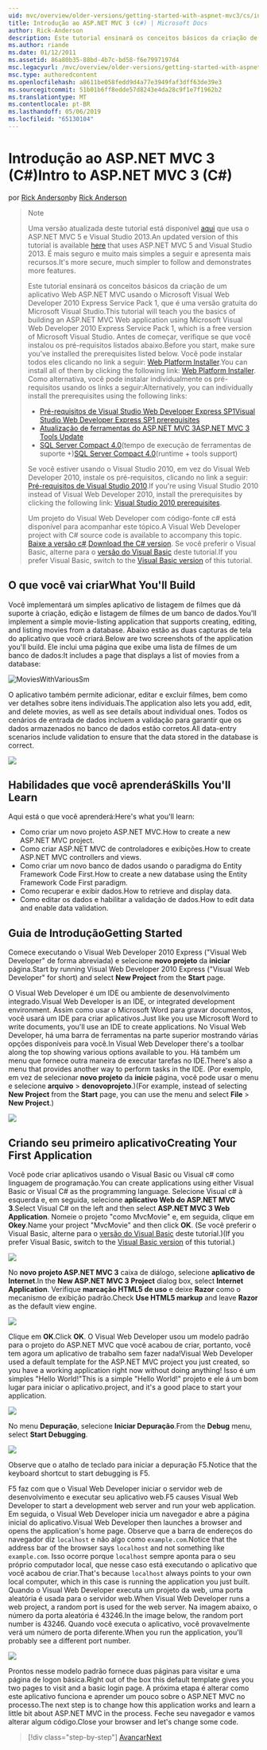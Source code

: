 ```yaml
---
uid: mvc/overview/older-versions/getting-started-with-aspnet-mvc3/cs/intro-to-aspnet-mvc-3
title: Introdução ao ASP.NET MVC 3 (c#) | Microsoft Docs
author: Rick-Anderson
description: Este tutorial ensinará os conceitos básicos da criação de um aplicativo Web ASP.NET MVC usando o Microsoft Visual Web Developer 2010 Express Service Pack 1, que é...
ms.author: riande
ms.date: 01/12/2011
ms.assetid: 86a80b35-88bd-4b7c-bd58-f6e7997197d4
msc.legacyurl: /mvc/overview/older-versions/getting-started-with-aspnet-mvc3/cs/intro-to-aspnet-mvc-3
msc.type: authoredcontent
ms.openlocfilehash: a8611be058fedd9d4a77e3949faf3dff63de39e3
ms.sourcegitcommit: 51b01b6ff8edde57d8243e4da28c9f1e7f1962b2
ms.translationtype: MT
ms.contentlocale: pt-BR
ms.lasthandoff: 05/06/2019
ms.locfileid: "65130104"
---
```

# <a name="intro-to-aspnet-mvc-3-c"></a><span data-ttu-id="dfe62-103">Introdução ao ASP.NET MVC 3 (C#)</span><span class="sxs-lookup"><span data-stu-id="dfe62-103">Intro to ASP.NET MVC 3 (C#)</span></span>

<span data-ttu-id="dfe62-104">por [Rick Anderson]((https://twitter.com/RickAndMSFT))</span><span class="sxs-lookup"><span data-stu-id="dfe62-104">by [Rick Anderson]((https://twitter.com/RickAndMSFT))</span></span>

> > [!NOTE]
> > <span data-ttu-id="dfe62-105">Uma versão atualizada deste tutorial está disponível [aqui](../../../getting-started/introduction/getting-started.md) que usa o ASP.NET MVC 5 e Visual Studio 2013.</span><span class="sxs-lookup"><span data-stu-id="dfe62-105">An updated version of this tutorial is available [here](../../../getting-started/introduction/getting-started.md) that uses ASP.NET MVC 5 and Visual Studio 2013.</span></span> <span data-ttu-id="dfe62-106">É mais seguro e muito mais simples a seguir e apresenta mais recursos.</span><span class="sxs-lookup"><span data-stu-id="dfe62-106">It's more secure, much simpler to follow and demonstrates more features.</span></span>
> 
> 
> <span data-ttu-id="dfe62-107">Este tutorial ensinará os conceitos básicos da criação de um aplicativo Web ASP.NET MVC usando o Microsoft Visual Web Developer 2010 Express Service Pack 1, que é uma versão gratuita do Microsoft Visual Studio.</span><span class="sxs-lookup"><span data-stu-id="dfe62-107">This tutorial will teach you the basics of building an ASP.NET MVC Web application using Microsoft Visual Web Developer 2010 Express Service Pack 1, which is a free version of Microsoft Visual Studio.</span></span> <span data-ttu-id="dfe62-108">Antes de começar, verifique se que você instalou os pré-requisitos listados abaixo.</span><span class="sxs-lookup"><span data-stu-id="dfe62-108">Before you start, make sure you've installed the prerequisites listed below.</span></span> <span data-ttu-id="dfe62-109">Você pode instalar todos eles clicando no link a seguir: [Web Platform Installer](https://www.microsoft.com/web/gallery/install.aspx?appid=VWD2010SP1Pack).</span><span class="sxs-lookup"><span data-stu-id="dfe62-109">You can install all of them by clicking the following link: [Web Platform Installer](https://www.microsoft.com/web/gallery/install.aspx?appid=VWD2010SP1Pack).</span></span> <span data-ttu-id="dfe62-110">Como alternativa, você pode instalar individualmente os pré-requisitos usando os links a seguir:</span><span class="sxs-lookup"><span data-stu-id="dfe62-110">Alternatively, you can individually install the prerequisites using the following links:</span></span>
> 
> - [<span data-ttu-id="dfe62-111">Pré-requisitos de Visual Studio Web Developer Express SP1</span><span class="sxs-lookup"><span data-stu-id="dfe62-111">Visual Studio Web Developer Express SP1 prerequisites</span></span>](https://www.microsoft.com/web/gallery/install.aspx?appid=VWD2010SP1Pack)
> - [<span data-ttu-id="dfe62-112">Atualização de ferramentas do ASP.NET MVC 3</span><span class="sxs-lookup"><span data-stu-id="dfe62-112">ASP.NET MVC 3 Tools Update</span></span>](https://www.microsoft.com/web/gallery/install.aspx?appsxml=&amp;appid=MVC3)
> - <span data-ttu-id="dfe62-113">[SQL Server Compact 4.0](https://www.microsoft.com/web/gallery/install.aspx?appid=SQLCE;SQLCEVSTools_4_0)(tempo de execução de ferramentas de suporte +)</span><span class="sxs-lookup"><span data-stu-id="dfe62-113">[SQL Server Compact 4.0](https://www.microsoft.com/web/gallery/install.aspx?appid=SQLCE;SQLCEVSTools_4_0)(runtime + tools support)</span></span>
> 
> <span data-ttu-id="dfe62-114">Se você estiver usando o Visual Studio 2010, em vez do Visual Web Developer 2010, instale os pré-requisitos, clicando no link a seguir: [Pré-requisitos de Visual Studio 2010](https://www.microsoft.com/web/gallery/install.aspx?appsxml=&amp;appid=VS2010SP1Pack).</span><span class="sxs-lookup"><span data-stu-id="dfe62-114">If you're using Visual Studio 2010 instead of Visual Web Developer 2010, install the prerequisites by clicking the following link: [Visual Studio 2010 prerequisites](https://www.microsoft.com/web/gallery/install.aspx?appsxml=&amp;appid=VS2010SP1Pack).</span></span>
> 
> <span data-ttu-id="dfe62-115">Um projeto do Visual Web Developer com código-fonte c# está disponível para acompanhar este tópico.</span><span class="sxs-lookup"><span data-stu-id="dfe62-115">A Visual Web Developer project with C# source code is available to accompany this topic.</span></span> <span data-ttu-id="dfe62-116">[Baixe a versão c#](https://code.msdn.microsoft.com/Introduction-to-MVC-3-10d1b098).</span><span class="sxs-lookup"><span data-stu-id="dfe62-116">[Download the C# version](https://code.msdn.microsoft.com/Introduction-to-MVC-3-10d1b098).</span></span> <span data-ttu-id="dfe62-117">Se você preferir o Visual Basic, alterne para o [versão do Visual Basic](../vb/intro-to-aspnet-mvc-3.md) deste tutorial.</span><span class="sxs-lookup"><span data-stu-id="dfe62-117">If you prefer Visual Basic, switch to the [Visual Basic version](../vb/intro-to-aspnet-mvc-3.md) of this tutorial.</span></span>

## <a name="what-youll-build"></a><span data-ttu-id="dfe62-118">O que você vai criar</span><span class="sxs-lookup"><span data-stu-id="dfe62-118">What You'll Build</span></span>

<span data-ttu-id="dfe62-119">Você implementará um simples aplicativo de listagem de filmes que dá suporte à criação, edição e listagem de filmes de um banco de dados.</span><span class="sxs-lookup"><span data-stu-id="dfe62-119">You'll implement a simple movie-listing application that supports creating, editing, and listing movies from a database.</span></span> <span data-ttu-id="dfe62-120">Abaixo estão as duas capturas de tela do aplicativo que você criará.</span><span class="sxs-lookup"><span data-stu-id="dfe62-120">Below are two screenshots of the application you'll build.</span></span> <span data-ttu-id="dfe62-121">Ele inclui uma página que exibe uma lista de filmes de um banco de dados:</span><span class="sxs-lookup"><span data-stu-id="dfe62-121">It includes a page that displays a list of movies from a database:</span></span>

![MoviesWithVariousSm](intro-to-aspnet-mvc-3/_static/image1.png)

<span data-ttu-id="dfe62-123">O aplicativo também permite adicionar, editar e excluir filmes, bem como ver detalhes sobre itens individuais.</span><span class="sxs-lookup"><span data-stu-id="dfe62-123">The application also lets you add, edit, and delete movies, as well as see details about individual ones.</span></span> <span data-ttu-id="dfe62-124">Todos os cenários de entrada de dados incluem a validação para garantir que os dados armazenados no banco de dados estão corretos.</span><span class="sxs-lookup"><span data-stu-id="dfe62-124">All data-entry scenarios include validation to ensure that the data stored in the database is correct.</span></span>

![](intro-to-aspnet-mvc-3/_static/image2.png)

## <a name="skills-youll-learn"></a><span data-ttu-id="dfe62-125">Habilidades que você aprenderá</span><span class="sxs-lookup"><span data-stu-id="dfe62-125">Skills You'll Learn</span></span>

<span data-ttu-id="dfe62-126">Aqui está o que você aprenderá:</span><span class="sxs-lookup"><span data-stu-id="dfe62-126">Here's what you'll learn:</span></span>

- <span data-ttu-id="dfe62-127">Como criar um novo projeto ASP.NET MVC.</span><span class="sxs-lookup"><span data-stu-id="dfe62-127">How to create a new ASP.NET MVC project.</span></span>
- <span data-ttu-id="dfe62-128">Como criar ASP.NET MVC de controladores e exibições.</span><span class="sxs-lookup"><span data-stu-id="dfe62-128">How to create ASP.NET MVC controllers and views.</span></span>
- <span data-ttu-id="dfe62-129">Como criar um novo banco de dados usando o paradigma do Entity Framework Code First.</span><span class="sxs-lookup"><span data-stu-id="dfe62-129">How to create a new database using the Entity Framework Code First paradigm.</span></span>
- <span data-ttu-id="dfe62-130">Como recuperar e exibir dados.</span><span class="sxs-lookup"><span data-stu-id="dfe62-130">How to retrieve and display data.</span></span>
- <span data-ttu-id="dfe62-131">Como editar os dados e habilitar a validação de dados.</span><span class="sxs-lookup"><span data-stu-id="dfe62-131">How to edit data and enable data validation.</span></span>

## <a name="getting-started"></a><span data-ttu-id="dfe62-132">Guia de Introdução</span><span class="sxs-lookup"><span data-stu-id="dfe62-132">Getting Started</span></span>

<span data-ttu-id="dfe62-133">Comece executando o Visual Web Developer 2010 Express ("Visual Web Developer" de forma abreviada) e selecione **novo projeto** da **iniciar** página.</span><span class="sxs-lookup"><span data-stu-id="dfe62-133">Start by running Visual Web Developer 2010 Express ("Visual Web Developer" for short) and select **New Project** from the **Start** page.</span></span>

<span data-ttu-id="dfe62-134">O Visual Web Developer é um IDE ou ambiente de desenvolvimento integrado.</span><span class="sxs-lookup"><span data-stu-id="dfe62-134">Visual Web Developer is an IDE, or integrated development environment.</span></span> <span data-ttu-id="dfe62-135">Assim como usar o Microsoft Word para gravar documentos, você usará um IDE para criar aplicativos.</span><span class="sxs-lookup"><span data-stu-id="dfe62-135">Just like you use Microsoft Word to write documents, you'll use an IDE to create applications.</span></span> <span data-ttu-id="dfe62-136">No Visual Web Developer, há uma barra de ferramentas na parte superior mostrando várias opções disponíveis para você.</span><span class="sxs-lookup"><span data-stu-id="dfe62-136">In Visual Web Developer there's a toolbar along the top showing various options available to you.</span></span> <span data-ttu-id="dfe62-137">Há também um menu que fornece outra maneira de executar tarefas no IDE.</span><span class="sxs-lookup"><span data-stu-id="dfe62-137">There's also a menu that provides another way to perform tasks in the IDE.</span></span> <span data-ttu-id="dfe62-138">(Por exemplo, em vez de selecionar **novo projeto** da **inicie** página, você pode usar o menu e selecione **arquivo** &gt; **denovoprojeto**.)</span><span class="sxs-lookup"><span data-stu-id="dfe62-138">(For example, instead of selecting **New Project** from the **Start** page, you can use the menu and select **File** &gt; **New Project**.)</span></span>

[![](intro-to-aspnet-mvc-3/_static/image4.png)](intro-to-aspnet-mvc-3/_static/image3.png)

## <a name="creating-your-first-application"></a><span data-ttu-id="dfe62-139">Criando seu primeiro aplicativo</span><span class="sxs-lookup"><span data-stu-id="dfe62-139">Creating Your First Application</span></span>

<span data-ttu-id="dfe62-140">Você pode criar aplicativos usando o Visual Basic ou Visual c# como linguagem de programação.</span><span class="sxs-lookup"><span data-stu-id="dfe62-140">You can create applications using either Visual Basic or Visual C# as the programming language.</span></span> <span data-ttu-id="dfe62-141">Selecione Visual c# à esquerda e, em seguida, selecione **aplicativo Web do ASP.NET MVC 3**.</span><span class="sxs-lookup"><span data-stu-id="dfe62-141">Select Visual C# on the left and then select **ASP.NET MVC 3 Web Application**.</span></span> <span data-ttu-id="dfe62-142">Nomeie o projeto "como MvcMovie" e, em seguida, clique em **Okey**.</span><span class="sxs-lookup"><span data-stu-id="dfe62-142">Name your project "MvcMovie" and then click **OK**.</span></span> <span data-ttu-id="dfe62-143">(Se você preferir o Visual Basic, alterne para o [versão do Visual Basic](../vb/intro-to-aspnet-mvc-3.md) deste tutorial.)</span><span class="sxs-lookup"><span data-stu-id="dfe62-143">(If you prefer Visual Basic, switch to the [Visual Basic version](../vb/intro-to-aspnet-mvc-3.md) of this tutorial.)</span></span>

![](intro-to-aspnet-mvc-3/_static/image5.png)

<span data-ttu-id="dfe62-144">No **novo projeto ASP.NET MVC 3** caixa de diálogo, selecione **aplicativo de Internet**.</span><span class="sxs-lookup"><span data-stu-id="dfe62-144">In the **New ASP.NET MVC 3 Project** dialog box, select **Internet Application**.</span></span> <span data-ttu-id="dfe62-145">Verifique **marcação HTML5 de uso** e deixe **Razor** como o mecanismo de exibição padrão.</span><span class="sxs-lookup"><span data-stu-id="dfe62-145">Check **Use HTML5 markup** and leave **Razor** as the default view engine.</span></span>

![](intro-to-aspnet-mvc-3/_static/image6.png)

<span data-ttu-id="dfe62-146">Clique em **OK**.</span><span class="sxs-lookup"><span data-stu-id="dfe62-146">Click **OK**.</span></span> <span data-ttu-id="dfe62-147">O Visual Web Developer usou um modelo padrão para o projeto do ASP.NET MVC que você acabou de criar, portanto, você tem agora um aplicativo de trabalho sem fazer nada!</span><span class="sxs-lookup"><span data-stu-id="dfe62-147">Visual Web Developer used a default template for the ASP.NET MVC project you just created, so you have a working application right now without doing anything!</span></span> <span data-ttu-id="dfe62-148">Isso é um simples "Hello World!"</span><span class="sxs-lookup"><span data-stu-id="dfe62-148">This is a simple "Hello World!"</span></span> <span data-ttu-id="dfe62-149">projeto e ele á um bom lugar para iniciar o aplicativo.</span><span class="sxs-lookup"><span data-stu-id="dfe62-149">project, and it's a good place to start your application.</span></span>

[![](intro-to-aspnet-mvc-3/_static/image8.png)](intro-to-aspnet-mvc-3/_static/image7.png)

<span data-ttu-id="dfe62-150">No menu **Depuração**, selecione **Iniciar Depuração**.</span><span class="sxs-lookup"><span data-stu-id="dfe62-150">From the **Debug** menu, select **Start Debugging**.</span></span>

![](intro-to-aspnet-mvc-3/_static/image9.png)

<span data-ttu-id="dfe62-151">Observe que o atalho de teclado para iniciar a depuração F5.</span><span class="sxs-lookup"><span data-stu-id="dfe62-151">Notice that the keyboard shortcut to start debugging is F5.</span></span>

<span data-ttu-id="dfe62-152">F5 faz com que o Visual Web Developer iniciar o servidor web de desenvolvimento e executar seu aplicativo web.</span><span class="sxs-lookup"><span data-stu-id="dfe62-152">F5 causes Visual Web Developer to start a development web server and run your web application.</span></span> <span data-ttu-id="dfe62-153">Em seguida, o Visual Web Developer inicia um navegador e abre a página inicial do aplicativo.</span><span class="sxs-lookup"><span data-stu-id="dfe62-153">Visual Web Developer then launches a browser and opens the application's home page.</span></span> <span data-ttu-id="dfe62-154">Observe que a barra de endereços do navegador diz `localhost` e não algo como `example.com`.</span><span class="sxs-lookup"><span data-stu-id="dfe62-154">Notice that the address bar of the browser says `localhost` and not something like `example.com`.</span></span> <span data-ttu-id="dfe62-155">Isso ocorre porque `localhost` sempre aponta para o seu próprio computador local, que nesse caso está executando o aplicativo que você acabou de criar.</span><span class="sxs-lookup"><span data-stu-id="dfe62-155">That's because `localhost` always points to your own local computer, which in this case is running the application you just built.</span></span> <span data-ttu-id="dfe62-156">Quando o Visual Web Developer executa um projeto da web, uma porta aleatória é usada para o servidor web.</span><span class="sxs-lookup"><span data-stu-id="dfe62-156">When Visual Web Developer runs a web project, a random port is used for the web server.</span></span> <span data-ttu-id="dfe62-157">Na imagem abaixo, o número da porta aleatória é 43246.</span><span class="sxs-lookup"><span data-stu-id="dfe62-157">In the image below, the random port number is 43246.</span></span> <span data-ttu-id="dfe62-158">Quando você executa o aplicativo, você provavelmente verá um número de porta diferente.</span><span class="sxs-lookup"><span data-stu-id="dfe62-158">When you run the application, you'll probably see a different port number.</span></span>

![](intro-to-aspnet-mvc-3/_static/image10.png)

<span data-ttu-id="dfe62-159">Prontos nesse modelo padrão fornece duas páginas para visitar e uma página de logon básica.</span><span class="sxs-lookup"><span data-stu-id="dfe62-159">Right out of the box this default template gives you two pages to visit and a basic login page.</span></span> <span data-ttu-id="dfe62-160">A próxima etapa é alterar como este aplicativo funciona e aprender um pouco sobre o ASP.NET MVC no processo.</span><span class="sxs-lookup"><span data-stu-id="dfe62-160">The next step is to change how this application works and learn a little bit about ASP.NET MVC in the process.</span></span> <span data-ttu-id="dfe62-161">Feche seu navegador e vamos alterar algum código.</span><span class="sxs-lookup"><span data-stu-id="dfe62-161">Close your browser and let's change some code.</span></span>

> [!div class="step-by-step"]
> [<span data-ttu-id="dfe62-162">Avançar</span><span class="sxs-lookup"><span data-stu-id="dfe62-162">Next</span></span>](adding-a-controller.md)
